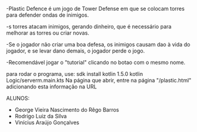-Plastic Defence é um jogo de Tower Defense em que se colocam torres para defender ondas de inimigos.

-s torres atacam inimigos, gerando dinheiro, que é necessário para melhorar as torres ou criar novas.

-Se o jogador não criar uma boa defesa, os inimigos causam dao à vida do jogador, e se levar dano demais, o jogador perde o jogo.

-Recomendável jogar o "tutorial" clicando no botao com o mesmo nome.

para rodar o programa, use:
    sdk install kotlin 1.5.0
    kotlin Logic/serverm.main.kts
Na página que abrir, entre na página "/plastic.html" adicionando esta informação na URL

ALUNOS:
- George Vieira Nascimento do Rêgo Barros
- Rodrigo Luiz da Silva
- Vinícius Araújo Gonçalves 
